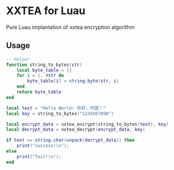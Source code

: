 # XXTEA for Luau
Pure Luau implantation of xxtea encryption algorithm

## Usage
```lua
-- Helper
function string_to_bytes(str)
	local byte_table = {}
	for i = 1, #str do
		byte_table[i] = string.byte(str, i)
	end
	return byte_table
end

local text = "Hello World! 你好，中国！"
local key = string_to_bytes("1234567890")

local encrypt_data = xxtea_encrypt(string_to_bytes(text), key)
local decrypt_data = xxtea_decrypt(encrypt_data, key)

if text == string.char(unpack(decrypt_data)) then
	print("success!\n");
else
	print("fail!\n");
end
```
